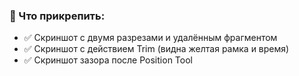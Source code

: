 ### **📎 Что прикрепить:**

- ✅ Скриншот с двумя разрезами и удалённым фрагментом
- ✅ Скриншот с действием Trim (видна желтая рамка и время)
- ✅ Скриншот зазора после Position Tool